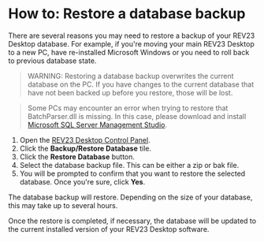 # How to: Restore a database backup

There are several reasons you may need to restore a backup of your REV23 Desktop database. For example, if you're moving your main REV23 Desktop to a new PC, have re-installed Microsoft Windows or you need to roll back to previous database state.

> WARNING: Restoring a database backup overwrites the current database on the PC. If you have changes to the current database that have not been backed up before you restore, those will be lost.

> Some PCs may encounter an error when trying to restore that BatchParser.dll is missing. In this case, please download and install [Microsoft SQL Server Management Studio](https://docs.microsoft.com/en-us/sql/ssms/download-sql-server-management-studio-ssms).

1. Open the [REV23 Desktop Control Panel](../server-concepts/control-panel.md).
2. Click the **Backup/Restore Database** tile.
3. Click the **Restore Database** button.
4. Select the database backup file. This can be either a zip or bak file.
5. You will be prompted to confirm that you want to restore the selected database. Once you're sure, click **Yes**.

The database backup will restore. Depending on the size of your database, this may take up to several hours.

Once the restore is completed, if necessary, the database will be updated to the current installed version of your REV23 Desktop software.
